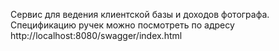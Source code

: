 Сервис для ведения клиентской базы и доходов фотографа.     
Спецификацию ручек можно посмотреть по адресу http://localhost:8080/swagger/index.html      